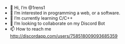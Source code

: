 - 👋 Hi, I’m @1rens1
- 👀 I’m interested in programming a web, or a software.
- 🌱 I’m currently learning C/C++
- 💞️ I’m looking to collaborate on my Discord Bot
- 📫 How to reach me <a href="http://discordapp.com/users/758518009093685359">http://discordapp.com/users/758518009093685359</a>

<!---
1rens1/1rens1 is a ✨ special ✨ repository because its `README.md` (this file) appears on your GitHub profile.
You can click the Preview link to take a look at your changes.
--->
